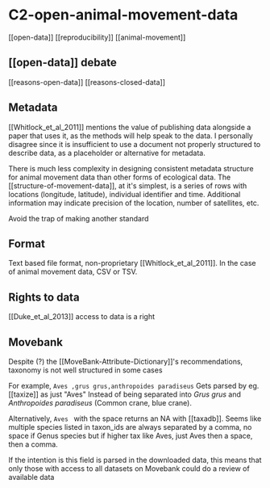 # C2-open-animal-movement-data

[[open-data]] [[reproducibility]] [[animal-movement]]


## [[open-data]] debate
[[reasons-open-data]]
[[reasons-closed-data]]


## Metadata
[[Whitlock_et_al_2011]] mentions the value of publishing data alongside a paper that uses it, as the methods will help speak to the data. I personally disagree since it is insufficient to use a document not properly structured to describe data, as a placeholder or alternative for metadata. 

There is much less complexity in designing consistent metadata structure for animal movement data than other forms of ecological data. The [[structure-of-movement-data]], at it's simplest, is a series of rows with locations (longitude, latitude), individual identifier and time. Additional information may indicate precision of the location, number of satellites, etc.

Avoid the trap of making another standard

## Format
Text based file format, non-proprietary [[Whitlock_et_al_2011]]. In the case of animal movement data, CSV or TSV. 

## Rights to data
[[Duke_et_al_2013]] access to data is a right

## Movebank
Despite (?) the [[MoveBank-Attribute-Dictionary]]'s recommendations, taxonomy is not well structured in some cases

For example, 
`Aves ,grus grus,anthropoides paradiseus`
Gets parsed by eg. [[taxize]] as just "Aves"
Instead of being separated into *Grus grus* and *Anthropoides paradiseus* (Common crane, blue crane).

Alternatively, `Aves ` with the space returns an NA with [[taxadb]]. Seems like multiple species listed in taxon_ids are always separated by a comma, no space if Genus species but if higher tax like Aves, just Aves then a space, then a comma. 

If the intention is this field is parsed in the downloaded data, this means that only those with access to all datasets on Movebank could do a review of available data 